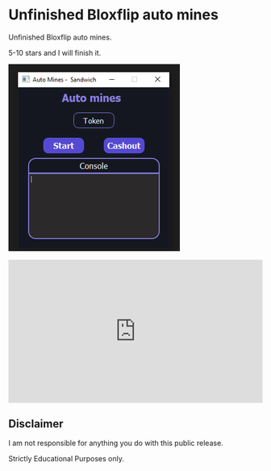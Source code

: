# Unfinished Bloxflip auto mines


Unfinished Bloxflip auto mines.

5-10 stars and I will finish it.

![Screenshot](preview.png)

<div style="width:100%;height:0px;position:relative;padding-bottom:56.250%;"><iframe src="https://streamable.com/e/jxc3m3" frameborder="0" width="100%" height="100%" allowfullscreen style="width:100%;height:100%;position:absolute;left:0px;top:0px;overflow:hidden;"></iframe></div>

## Disclaimer
I am not responsible for anything you do with this public release.

Strictly Educational Purposes only.
